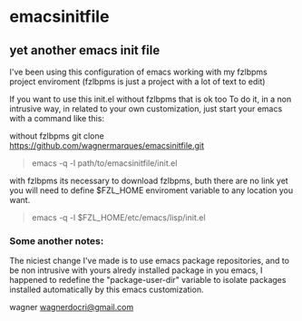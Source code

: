 emacsinitfile
=============


yet another emacs init file 
---------------------------
I've been using this configuration of emacs working with my fzlbpms
project enviroment (fzlbpms is just a project with a lot of text to edit)

If you want to use this init.el without fzlbpms that is ok too
To do it, in a non intrusive way, in related to your own
customization, just start your emacs with a command like this:

without fzlbpms
git clone https://github.com/wagnermarques/emacsinitfile.git
>emacs -q -l path/to/emacsinitfile/init.el

with fzlbpms
its necessary to download fzlbpms, buth there are no link yet
you will need to define $FZL_HOME enviroment variable to any location you want.
>emacs -q -l $FZL_HOME/etc/emacs/lisp/init.el


### Some another notes:
The niciest change I've made is to use emacs package repositories, and
to be non intrusive with yours alredy installed package in you emacs,
I happened to redefine the "package-user-dir" variable to isolate
packages installed automatically by this emacs customization.



wagner
wagnerdocri@gmail.com
